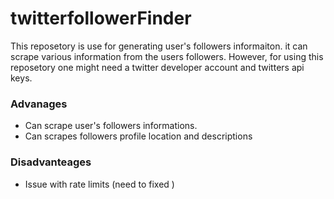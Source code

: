 # twitterfollowerFinder

This reposetory is use for generating user's followers informaiton.
it can scrape various information from the users followers. However,
for using this reposetory one might need a twitter developer account and 
twitters api keys.

### Advanages
- Can scrape user's followers informations.
- Can scrapes followers profile location and descriptions 
### Disadvanteages 
- Issue with rate limits (need to fixed )
